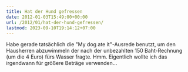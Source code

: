 ```yaml
---
title: Hat der Hund gefressen
date: 2012-01-03T15:49:00+00:00
url: /2012/01/hat-der-hund-gefressen/
lastmod: 2023-09-10T19:14:12+07:00
---
```

Habe gerade tatsächlich die "My dog ate it"-Ausrede benutzt, um den Hausherren abzuwimmeln der nach der unbezahlten 150 Baht-Rechnung (um die 4 Euro) fürs Wasser fragte. Hmm. Eigentlich wollte ich das irgendwann für größere Beträge verwenden...
